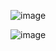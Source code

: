 
![image](https://github.com/user-attachments/assets/66a5d3b1-f14e-4acd-8894-42d37366f858)

![image](https://github.com/user-attachments/assets/b521d96a-7090-4539-ae7e-a3cdc29763f8)

